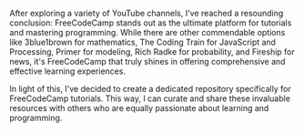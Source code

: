 After exploring a variety of YouTube channels, I've reached a resounding conclusion: FreeCodeCamp stands out as the ultimate platform for tutorials and mastering programming. While there are other commendable options like 3blue1brown for mathematics, The Coding Train for JavaScript and Processing, Primer for modeling, Rich Radke for probability, and Fireship for news, it's FreeCodeCamp that truly shines in offering comprehensive and effective learning experiences.

In light of this, I've decided to create a dedicated repository specifically for FreeCodeCamp tutorials. This way, I can curate and share these invaluable resources with others who are equally passionate about learning and programming.